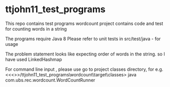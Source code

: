 # ttjohn11_test_programs
This repo contains test programs 
wordcount project contains code and test for counting words in a string

The programs require Java 8
Please refer to unit tests in src/test/java - for usage

The problem statement looks like expecting order of words in the string. so I have used LinkedHashmap

For command line input , please use 
go to project classes directory, for e.g. <<<>>/ttjohn11_test_programs\wordcount\target\classes>
java com.ubs.rec.wordcount.WordCountRunner
